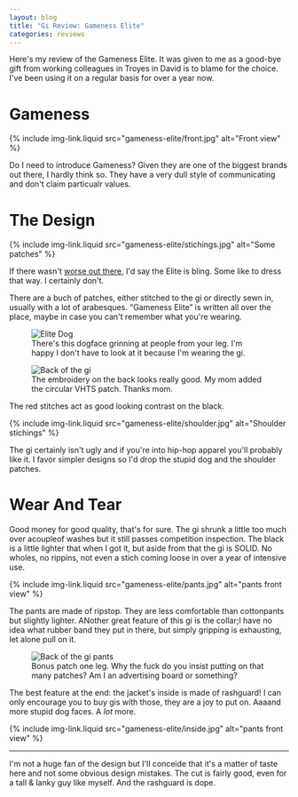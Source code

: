 ```yaml
---
layout: blog
title: "Gi Review: Gameness Elite"
categories: reviews
---
```

Here's my review of the Gameness Elite. It was given to me as a good-bye gift from working colleagues in Troyes in David is to blame for the choice. I've been using it on a regular basis for over a year now.

# Gameness

{% include img-link.liquid src="gameness-elite/front.jpg" alt="Front view" %}

Do I need to introduce Gameness? Given they are one of the biggest brands out there, I hardly think so. They have a very dull style of communicating and don't claim particualr values.

# The Design

{% include img-link.liquid src="gameness-elite/stichings.jpg" alt="Some patches" %}

If there wasn't [worse out there](http://veryhardtosubmit.com/shop/bjj-gi/g-chainz-pre-order/), I'd say the Elite is bling. Some like to dress that way. I certainly don't.

There are a buch of patches, either stitched to the gi or directly sewn in, usually with a lot of arabesques. “Gameness Elite” is written all over the place, maybe in case you can't remember what you're wearing.

<figure class="illustration">
	<img src="{{ site.img }}gameness-elite/dog.jpg" alt="Elite Dog" />
	<figcaption>
		There's this dogface grinning at people from your leg. I'm happy I don't have to look at it because I'm wearing the gi.
	</figcaption>
</figure>

<figure class="illustration">
	<img src="{{ site.img }}gameness-elite/back.jpg" alt="Back of the gi" />
	<figcaption>
		The embroidery on the back looks really good. My mom added the circular VHTS patch. Thanks mom.
	</figcaption>
</figure>

The red stitches act as good looking contrast on the black.

{% include img-link.liquid src="gameness-elite/shoulder.jpg" alt="Shoulder stichings" %}

The gi certainly isn't ugly and if you're into hip-hop apparel you'll probably like it. I favor simpler designs so I'd drop the stupid dog and the shoulder patches.
 
# Wear And Tear

Good money for good quality, that's for sure. The gi shrunk a little too much over acoupleof washes but it still passes competition inspection. The black is a little lighter that when I got it, but aside from that the gi is SOLID. No wholes, no rippins, not even a stich coming loose in over a year of intensive use.

{% include img-link.liquid src="gameness-elite/pants.jpg" alt="pants front view" %}

The pants are made of ripstop. They are less comfortable than cottonpants but slightly lighter. ANother great feature of this gi is the collar;I have no idea what rubber band they put in there, but simply gripping is exhausting, let alone pull on it.

<figure class="illustration">
	<img src="{{ site.img }}gameness-elite/pants-back.jpg" alt="Back of the gi pants" />
	<figcaption>
		Bonus patch one leg. Why the fuck do you insist putting on that many patches? Am I an advertising board or something?
	</figcaption>
</figure>

The best feature at the end: the jacket's inside is made of rashguard! I can only encourage you to buy gis with those, they are a joy to put on. Aaaand more stupid dog faces. A *lot* more.

{% include img-link.liquid src="gameness-elite/inside.jpg" alt="pants front view" %}

***

I'm not a huge fan of the design but I'll conceide that it's a matter of taste here and not some obvious design mistakes. The cut is fairly good, even for a tall & lanky guy like myself. And the rashguard is dope.